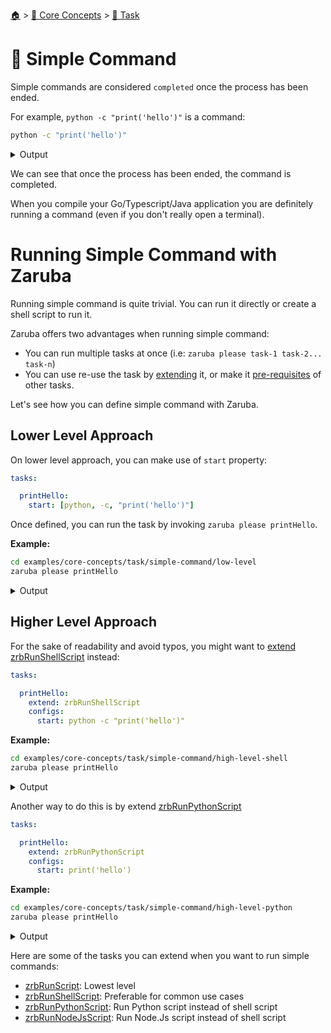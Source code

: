 <!--startTocHeader-->
[🏠](../../README.md) > [🧠 Core Concepts](../README.md) > [🔨 Task](README.md)
# 🥛 Simple Command
<!--endTocHeader-->

Simple commands are considered `completed` once the process has been ended.

For example, `python -c "print('hello')"` is a command:

<!--startCode-->
```bash
python -c "print('hello')"
```
 
<details>
<summary>Output</summary>
 
```````
hello
```````
</details>
<!--endCode-->

We can see that once the process has been ended, the command is completed.

When you compile your Go/Typescript/Java application you are definitely running a command (even if you don't really open a terminal).

# Running Simple Command with Zaruba

Running simple command is quite trivial. You can run it directly or create a shell script to run it.

Zaruba offers two advantages when running simple command:

* You can run multiple tasks at once (i.e: `zaruba please task-1 task-2... task-n`)
* You can use re-use the task by [extending](./extend-task.md) it, or make it [pre-requisites](./define-task-dependencies.md) of other tasks.

Let's see how you can define simple command with Zaruba.

## Lower Level Approach

On lower level approach, you can make use of `start` property:

```yaml
tasks:

  printHello:
    start: [python, -c, "print('hello')"]
```

Once defined, you can run the task by invoking `zaruba please printHello`.

__Example:__

<!--startCode-->
```bash
cd examples/core-concepts/task/simple-command/low-level
zaruba please printHello
```
 
<details>
<summary>Output</summary>
 
```````
Job Starting...
 Elapsed Time: 1.353µs
 Current Time: 06:54:50
  Run  'printHello' command on /home/gofrendi/zaruba/docs/examples/core-concepts/task/simple-command/low-level
   printHello            06:54:50.243 hello
  Successfully running  'printHello' command
  Job Running...
 Elapsed Time: 116.362036ms
 Current Time: 06:54:50
  
  Job Complete!!! 
  Terminating
  Job Ended...
 Elapsed Time: 227.022639ms
 Current Time: 06:54:50
zaruba please printHello
```````
</details>
<!--endCode-->

## Higher Level Approach

For the sake of readability and avoid typos, you might want to [extend](./extend-task.md) [zrbRunShellScript](../../core-tasks/zrb-run-shell-script.md) instead:

```yaml
tasks:

  printHello:
    extend: zrbRunShellScript
    configs:
      start: python -c "print('hello')"
```

__Example:__

<!--startCode-->
```bash
cd examples/core-concepts/task/simple-command/high-level-shell
zaruba please printHello
```
 
<details>
<summary>Output</summary>
 
```````
Job Starting...
 Elapsed Time: 1.879µs
 Current Time: 06:54:50
  Run  'printHello' command on /home/gofrendi/zaruba/docs/examples/core-concepts/task/simple-command/high-level-shell
   printHello            06:54:50.635 hello
  Successfully running  'printHello' command
  Job Running...
 Elapsed Time: 119.965777ms
 Current Time: 06:54:50
  
  Job Complete!!! 
  Terminating
  Job Ended...
 Elapsed Time: 321.262589ms
 Current Time: 06:54:50
zaruba please printHello
```````
</details>
<!--endCode-->


Another way to do this is by extend [zrbRunPythonScript](../../core-tasks/zrb-run-python-script.md)

```yaml
tasks:

  printHello:
    extend: zrbRunPythonScript
    configs:
      start: print('hello')
```

__Example:__

<!--startCode-->
```bash
cd examples/core-concepts/task/simple-command/high-level-python
zaruba please printHello
```
 
<details>
<summary>Output</summary>
 
```````
Job Starting...
 Elapsed Time: 1.356µs
 Current Time: 06:54:51
  Run  'printHello' command on /home/gofrendi/zaruba/docs/examples/core-concepts/task/simple-command/high-level-python
   printHello            06:54:51.103 hello
  Successfully running  'printHello' command
  Job Running...
 Elapsed Time: 113.283565ms
 Current Time: 06:54:51
  
  Job Complete!!! 
  Terminating
  Job Ended...
 Elapsed Time: 314.83452ms
 Current Time: 06:54:51
zaruba please printHello
```````
</details>
<!--endCode-->


Here are some of the tasks you can extend when you want to run simple commands:

* [zrbRunScript](../../core-tasks/zrb-run-script.md): Lowest level
* [zrbRunShellScript](../../core-tasks/zrb-run-shell-script.md): Preferable for common use cases
* [zrbRunPythonScript](../../core-tasks/zrb-run-python-script.md): Run Python script instead of shell script
* [zrbRunNodeJsScript](../../core-tasks/zrb-run-node-js-script.md): Run Node.Js script instead of shell script

<!--startTocSubTopic-->
<!--endTocSubTopic-->
